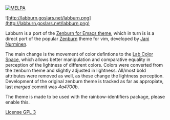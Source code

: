 [![MELPA](http://melpa.org/packages/labburn-theme-badge.svg)](http://melpa.org/#/labburn-theme)

![http://labburn.goslars.net/labburn.png](http://labburn.goslars.net/labburn.png)

Labburn is a port of the [Zenburn for Emacs theme](https://github.com/bbatsov/zenburn-emacs), which in turn is
is a direct port of the popular [Zenburn](http://kippura.org/zenburnpage/) theme for vim,
developed by [Jani Nurminen](https://github.com/jnurmine).

The main change is the movement of color defintions to the [Lab Color Space](https://en.wikipedia.org/wiki/Lab_color_space),
which allows better manipulation and comparative equality in perception of the lightness of different colors. Colors were converted from the zenburn theme and slightly adjusted in lightness.
All/most bold attributes were removed as well, as these change the lightness perception. Development of the original zenburn theme is tracked as far as appropiate, last _merged_ commit was _4a4700b_.

The theme is made to be used with the rainbow-identifiers package, please enable this.

[License GPL 3](http://www.gnu.org/licenses/gpl-3.0.txt)
